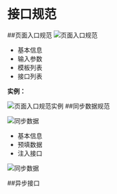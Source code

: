 # 接口规范

##页面入口规范
![页面入口规范](http://i11.tietuku.com/bd0e86029ebc19bcs.png)

- 基本信息
- 输入参数
- 模板列表
- 接口列表

**实例：**

![页面入口规范实例](http://i13.tietuku.com/ca30f4e88d7b1ad6s.png)
##同步数据规范

![同步数据](http://i13.tietuku.com/b28ae4e930787eb1s.png)

- 基本信息
- 预填数据
- 注入接口

![同步数据](http://i13.tietuku.com/63d1ab37eaff2b8fs.png)

##异步接口